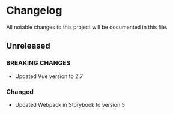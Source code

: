 # Changelog

All notable changes to this project will be documented in this file.

## Unreleased

### BREAKING CHANGES

- Updated Vue version to 2.7

### Changed

- Updated Webpack in Storybook to version 5